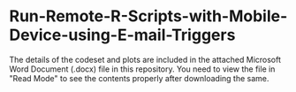 # Run-Remote-R-Scripts-with-Mobile-Device-using-E-mail-Triggers

The details of the codeset and plots are included in the attached Microsoft Word Document (.docx) file in this repository. 
You need to view the file in "Read Mode" to see the contents properly after downloading the same.
